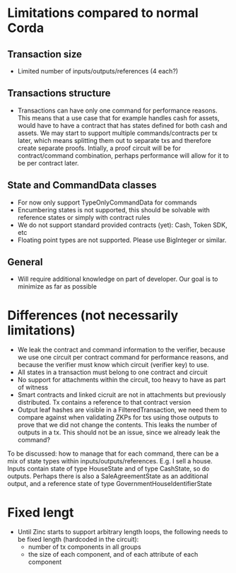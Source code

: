 # Limitations compared to normal Corda

## Transaction size
* Limited number of inputs/outputs/references (4 each?)

## Transactions structure
* Transactions can have only one command for performance reasons. This means that a use case that for example handles cash for assets, would have to have a contract that has states defined for both cash and assets. We may start to support multiple commands/contracts per tx later, which means splitting them out to separate txs and therefore create separate proofs. Intially, a proof circuit will be for contract/command combination, perhaps performance will allow for it to be per contract later. 

## State and CommandData classes
* For now only support TypeOnlyCommandData for commands
* Encumbering states is not supported, this should be solvable with reference states or simply with contract rules
* We do not support standard provided contracts (yet): Cash, Token SDK, etc
* Floating point types are not supported. Please use BigInteger or similar.

## General
* Will require additional knowledge on part of developer. Our goal is to minimize as far as possible

# Differences (not necessarily limitations)
* We leak the contract and command information to the verifier, because we use one circuit per contract command for performance reasons, and because the verifier must know which circuit (verifier key) to use.
* All states in a transaction must belong to one contract and circuit
* No support for attachments within the circuit, too heavy to have as part of witness 
* Smart contracts and linked cicruit are not in attachments but previously distributed. Tx contains a reference to that contract version
* Output leaf hashes are visible in a FilteredTransaction, we need them to compare against when validating ZKPs for txs using those outputs to prove that we did not change the contents. This leaks the number of outputs in a tx. This should not be an issue, since we already leak the command?

To be discussed: how to manage that for each command, there can be a mix of state types within inputs/outputs/references. E.g. I sell a house. Inputs contain state of type HouseState and of type CashState, so do outputs. Perhaps there is also a SaleAgreementState as an additional output, and a reference state of type GovernmentHouseIdentifierState

# Fixed lengt

* Until Zinc starts to support arbitrary length loops, the following needs to be fixed length (hardcoded in the circuit):
    * number of tx components in all groups
    * the size of each component, and of each attribute of each component
